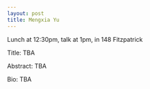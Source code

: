 ```yaml
---
layout: post
title: Mengxia Yu
---
```


Lunch at 12:30pm, talk at 1pm, in 148 Fitzpatrick

Title:
TBA

Abstract:
TBA

Bio:
TBA

